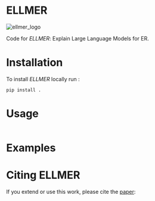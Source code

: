 ELLMER
=======

![ellmer_logo](https://github.com/tteofili/ellmer/assets/512815/71b950f3-2b36-4a58-8f48-955380b30a09)

Code for _ELLMER_: Explain Large Language Models for ER.

# Installation

To install _ELLMER_ locally run :
```shell
pip install .
```

# Usage


```python
```

# Examples


# Citing ELLMER

If you extend or use this work, please cite the [paper]():

```
```
